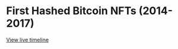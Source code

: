 # First Hashed Bitcoin NFTs (2014-2017)

[View live timeline](https://nftorigins.com/timelines/first-hashed-bitcoin-nfts/)
